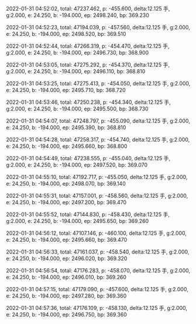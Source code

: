 2022-01-31 04:52:02, total: 47237.462, p: -455.600, delta:12.125 手, g:2.000, e: 24.250, b: -194.000, ep: 2498.240, bp: 369.230

2022-01-31 04:52:23, total: 47194.039, p: -457.560, delta:12.125 手, g:2.000, e: 24.250, b: -194.000, ep: 2498.520, bp: 369.510

2022-01-31 04:52:44, total: 47266.319, p: -454.470, delta:12.125 手, g:2.000, e: 24.250, b: -194.000, ep: 2496.730, bp: 368.900

2022-01-31 04:53:05, total: 47275.292, p: -454.370, delta:12.125 手, g:2.000, e: 24.250, b: -194.000, ep: 2496.110, bp: 368.810

2022-01-31 04:53:25, total: 47275.413, p: -454.050, delta:12.125 手, g:2.000, e: 24.250, b: -194.000, ep: 2495.710, bp: 368.720

2022-01-31 04:53:46, total: 47250.238, p: -454.340, delta:12.125 手, g:2.000, e: 24.250, b: -194.000, ep: 2495.500, bp: 368.730

2022-01-31 04:54:07, total: 47248.797, p: -455.090, delta:12.125 手, g:2.000, e: 24.250, b: -194.000, ep: 2495.390, bp: 368.810

2022-01-31 04:54:28, total: 47258.317, p: -454.740, delta:12.125 手, g:2.000, e: 24.250, b: -194.000, ep: 2495.660, bp: 368.800

2022-01-31 04:54:49, total: 47238.555, p: -455.040, delta:12.125 手, g:2.000, e: 24.250, b: -194.000, ep: 2497.520, bp: 369.070

2022-01-31 04:55:10, total: 47192.717, p: -455.050, delta:12.125 手, g:2.000, e: 24.250, b: -194.000, ep: 2498.070, bp: 369.140

2022-01-31 04:55:31, total: 47157.001, p: -458.560, delta:12.125 手, g:2.000, e: 24.250, b: -194.000, ep: 2497.200, bp: 369.470

2022-01-31 04:55:52, total: 47144.830, p: -458.430, delta:12.125 手, g:2.000, e: 24.250, b: -194.000, ep: 2495.650, bp: 369.260

2022-01-31 04:56:12, total: 47107.146, p: -460.100, delta:12.125 手, g:2.000, e: 24.250, b: -194.000, ep: 2495.660, bp: 369.470

2022-01-31 04:56:33, total: 47161.037, p: -458.540, delta:12.125 手, g:2.000, e: 24.250, b: -194.000, ep: 2496.020, bp: 369.320

2022-01-31 04:56:54, total: 47176.283, p: -458.070, delta:12.125 手, g:2.000, e: 24.250, b: -194.000, ep: 2496.010, bp: 369.260

2022-01-31 04:57:15, total: 47179.090, p: -457.600, delta:12.125 手, g:2.000, e: 24.250, b: -194.000, ep: 2497.280, bp: 369.360

2022-01-31 04:57:36, total: 47176.109, p: -458.130, delta:12.125 手, g:2.000, e: 24.250, b: -194.000, ep: 2496.750, bp: 369.360